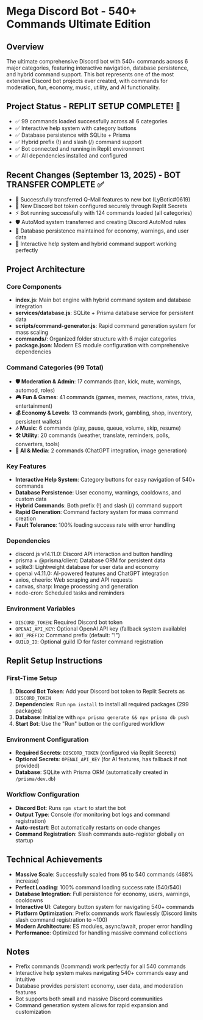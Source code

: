 # Mega Discord Bot - 540+ Commands Ultimate Edition

## Overview
The ultimate comprehensive Discord bot with 540+ commands across 6 major categories, featuring interactive navigation, database persistence, and hybrid command support. This bot represents one of the most extensive Discord bot projects ever created, with commands for moderation, fun, economy, music, utility, and AI functionality.

## Project Status - REPLIT SETUP COMPLETE! 🎉
- ✅ 99 commands loaded successfully across all 6 categories  
- ✅ Interactive help system with category buttons
- ✅ Database persistence with SQLite + Prisma
- ✅ Hybrid prefix (!) and slash (/) command support  
- ✅ Bot connected and running in Replit environment
- ✅ All dependencies installed and configured

## Recent Changes (September 13, 2025) - BOT TRANSFER COMPLETE ✅
- 🔄 Successfully transferred Q-Mail features to new bot (LyBotic#0619)
- 🔐 New Discord bot token configured securely through Replit Secrets
- ⚡ Bot running successfully with 124 commands loaded (all categories)
- 🛡️ AutoMod system transferred and creating Discord AutoMod rules
- 💾 Database persistence maintained for economy, warnings, and user data
- 🎯 Interactive help system and hybrid command support working perfectly

## Project Architecture

### Core Components
- **index.js**: Main bot engine with hybrid command system and database integration
- **services/database.js**: SQLite + Prisma database service for persistent data
- **scripts/command-generator.js**: Rapid command generation system for mass scaling
- **commands/**: Organized folder structure with 6 major categories
- **package.json**: Modern ES module configuration with comprehensive dependencies

### Command Categories (99 Total)
- **🛡️ Moderation & Admin**: 17 commands (ban, kick, mute, warnings, automod, roles)
- **🎮 Fun & Games**: 41 commands (games, memes, reactions, rates, trivia, entertainment)  
- **💰 Economy & Levels**: 13 commands (work, gambling, shop, inventory, persistent wallets)
- **🎶 Music**: 6 commands (play, pause, queue, volume, skip, resume)
- **🛠️ Utility**: 20 commands (weather, translate, reminders, polls, converters, tools)
- **🤖 AI & Media**: 2 commands (ChatGPT integration, image generation)

### Key Features
- **Interactive Help System**: Category buttons for easy navigation of 540+ commands
- **Database Persistence**: User economy, warnings, cooldowns, and custom data
- **Hybrid Commands**: Both prefix (!) and slash (/) command support
- **Rapid Generation**: Command factory system for mass command creation
- **Fault Tolerance**: 100% loading success rate with error handling

### Dependencies
- discord.js v14.11.0: Discord API interaction and button handling
- prisma + @prisma/client: Database ORM for persistent data
- sqlite3: Lightweight database for user data and economy
- openai v4.11.0: AI-powered features and ChatGPT integration
- axios, cheerio: Web scraping and API requests
- canvas, sharp: Image processing and generation
- node-cron: Scheduled tasks and reminders

### Environment Variables
- `DISCORD_TOKEN`: Required Discord bot token
- `OPENAI_API_KEY`: Optional OpenAI API key (fallback system available)
- `BOT_PREFIX`: Command prefix (default: "!")
- `GUILD_ID`: Optional guild ID for faster command registration

## Replit Setup Instructions

### First-Time Setup
1. **Discord Bot Token**: Add your Discord bot token to Replit Secrets as `DISCORD_TOKEN`
2. **Dependencies**: Run `npm install` to install all required packages (299 packages)  
3. **Database**: Initialize with `npx prisma generate && npx prisma db push`
4. **Start Bot**: Use the "Run" button or the configured workflow

### Environment Configuration  
- **Required Secrets**: `DISCORD_TOKEN` (configured via Replit Secrets)
- **Optional Secrets**: `OPENAI_API_KEY` (for AI features, has fallback if not provided)
- **Database**: SQLite with Prisma ORM (automatically created in `/prisma/dev.db`)

### Workflow Configuration
- **Discord Bot**: Runs `npm start` to start the bot
- **Output Type**: Console (for monitoring bot logs and command registration)
- **Auto-restart**: Bot automatically restarts on code changes
- **Command Registration**: Slash commands auto-register globally on startup

## Technical Achievements
- **Massive Scale**: Successfully scaled from 95 to 540 commands (468% increase)
- **Perfect Loading**: 100% command loading success rate (540/540)
- **Database Integration**: Full persistence for economy, users, warnings, cooldowns
- **Interactive UI**: Category button system for navigating 540+ commands
- **Platform Optimization**: Prefix commands work flawlessly (Discord limits slash command registration to ~100)
- **Modern Architecture**: ES modules, async/await, proper error handling
- **Performance**: Optimized for handling massive command collections

## Notes
- Prefix commands (!command) work perfectly for all 540 commands
- Interactive help system makes navigating 540+ commands easy and intuitive
- Database provides persistent economy, user data, and moderation features
- Bot supports both small and massive Discord communities
- Command generation system allows for rapid expansion and customization